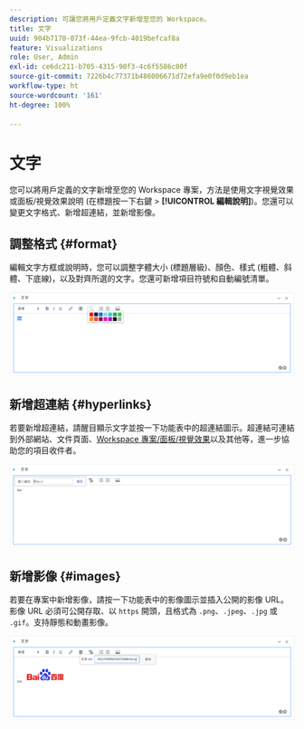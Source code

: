 ```yaml
---
description: 可讓您將用戶定義文字新增至您的 Workspace。
title: 文字
uuid: 904b7170-073f-44ea-9fcb-4019befcaf8a
feature: Visualizations
role: User, Admin
exl-id: ce6dc211-b705-4315-90f3-4c6f5586c00f
source-git-commit: 7226b4c77371b486006671d72efa9e0f0d9eb1ea
workflow-type: ht
source-wordcount: '161'
ht-degree: 100%

---
```


# 文字

您可以將用戶定義的文字新增至您的 Workspace 專案，方法是使用文字視覺效果或面板/視覺效果說明 (在標題按一下右鍵 > **[!UICONTROL 編輯說明]**)。您還可以變更文字格式、新增超連結，並新增影像。

## 調整格式 {#format}

編輯文字方框或說明時，您可以調整字體大小 (標題層級)、顏色、樣式 (粗體、斜體、下底線)，以及對齊所選的文字。您還可新增項目符號和自動編號清單。

![](assets/format.png)

## 新增超連結 {#hyperlinks}

若要新增超連結，請醒目顯示文字並按一下功能表中的超連結圖示。超連結可連結到外部網站、文件頁面、[Workspace 專案/面板/視覺效果](https://experienceleague.adobe.com/docs/analytics/analyze/analysis-workspace/curate-share/shareable-links.html?lang=zh-Hant)以及其他等，進一步協助您的項目收件者。

![](assets/hyperlink.png)

## 新增影像 {#images}

若要在專案中新增影像，請按一下功能表中的影像圖示並插入公開的影像 URL。影像 URL 必須可公開存取、以 `https` 開頭，且格式為 `.png`、`.jpeg`、`.jpg` 或 `.gif`。支持靜態和動畫影像。

![](assets/image.png)
